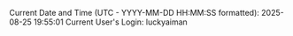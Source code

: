 Current Date and Time (UTC - YYYY-MM-DD HH:MM:SS formatted): 2025-08-25 19:55:01
Current User's Login: luckyaiman

